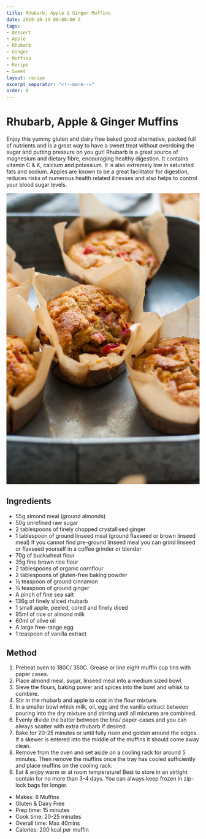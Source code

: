 ```yaml
---
title: Rhubarb, Apple & Ginger Muffins
date: 2019-10-19 00:00:00 Z
tags:
- Dessert
- Apple
- Rhubarb
- Ginger
- Muffins
- Recipe
- Sweet
layout: recipe
excerpt_separator: "<!--more-->"
order: 8
---
```


# Rhubarb, Apple & Ginger Muffins

Enjoy this yummy gluten and dairy free baked good alternative, packed full of nutrients and is a great way to have a sweet treat without overdoing the sugar and putting pressure on you gut! Rhubarb is a great source of magnesium and dietary fibre, encouraging healthy digestion. It contains vitamin C & K, calcium and potassium. It is also extremely low in saturated fats and sodium. Apples are known to be a great facilitator for digestion, reduces risks of numerous health related illnesses and also helps to control your blood sugar levels.


<!--more-->

[![Rhubarb, Apple & Ginger Muffins ](/_uploads/RhubarbMuffinsNEW.jpg)](/_uploads/RhubarbMuffinsNEW.jpg)

## Ingredients

- 55g almond meal (ground almonds)
- 50g unrefined raw sugar
- 2 tablespoons of finely chopped crystallised ginger
- 1 tablespoon of ground linseed meal (ground flaxseed or brown linseed meal) If you cannot find pre-ground linseed meal you can grind linseed or flaxseed yourself in a coffee grinder or blender
- 70g of buckwheat flour
- 35g fine brown rice flour
- 2 tablespoons of organic cornflour
- 2 tablespoons of gluten-free baking powder
- ½ teaspoon of ground cinnamon
- ½ teaspoon of ground ginger
- A pinch of fine sea salt
- 136g of finely sliced rhubarb
- 1 small apple, peeled, cored and finely diced
- 95ml of rice or almond milk
- 60ml of olive oil
- A large free-range egg
- 1 teaspoon of vanilla extract


## Method

1.	Preheat oven to 180C/ 350C. Grease or line eight muffin cup tins with paper cases.
2.	Place almond meal, sugar, linseed meal into a medium sized bowl.
3.	Sieve the flours, baking power and spices into the bowl and whisk to combine.
4.	Stir in the rhubarb and apple to coat in the flour mixture.
5.	In a smaller bowl whisk milk, oil, egg and the vanilla extract between pouring into the dry mixture and stirring until all mixtures are combined.
6.	Evenly divide the batter between the tins/ paper-cases and you can always scatter with extra rhubarb if desired.
7.	Bake for 20-25 minutes or until fully risen and golden around the edges. If a skewer is entered into the middle of the muffins it should come away clean.
8.	Remove from the oven and set aside on a cooling rack for around 5 minutes. Then remove the muffins once the tray has cooled sufficiently and place muffins on the cooling rack.
9.	Eat & enjoy warm or at room temperature! Best to store in an airtight contain for no more than 3-4 days. You can always keep frozen in zip-lock bags for longer.

- Makes: 8 Muffins
- Gluten & Dairy Free
- Prep time: 15 minutes
- Cook time: 20-25 minutes
- Overall time: Max 40mins
- Calories: 200 kcal per muffin
